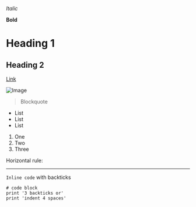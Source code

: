*Italic*

**Bold**

# Heading 1

## Heading 2

[Link](http://a.com)

![Image](http://url/a.png)

> Blockquote

* List
* List
* List

1. One
2. Two
3. Three

Horizontal rule:

---


`Inline code` with backticks

```
# code block
print '3 backticks or'
print 'indent 4 spaces'
```
